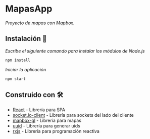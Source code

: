 # MapasApp

_Proyecto de mapas con Mapbox._

## Instalación 🔧

_Escribe el siguiente comando para instalar los módulos de Node.js_

```
npm install
```

_Iniciar la aplicación_

```
npm start
```

## Construido con 🛠️

* [React](https://reactjs.org/) - Librería para SPA
* [socket.io-client](https://socket.io/docs/v3/client-initialization/) - Librería para sockets del lado del cliente
* [mapbox-gl](https://www.mapbox.com/) - Librería para mapas
* [uuid](https://www.npmjs.com/package/uuid) - Librería para generar uids
* [rxjs](https://www.npmjs.com/package/rxjs) - Librería para programación reactiva

